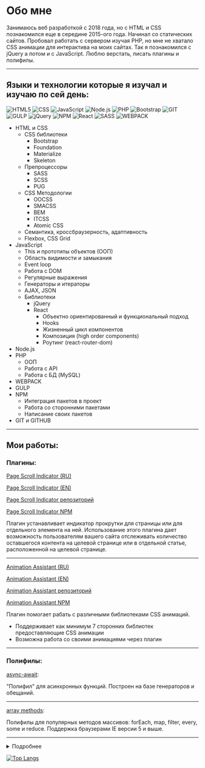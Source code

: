 # Обо мне

Занимаюсь веб разработкой с 2018 года, но с HTML и CSS познакомился еще в середине 2015-ого года. Начинал со статических сайтов. Пробовал работать с сервером изучая PHP, но мне не хватало CSS анимации для интерактива на моих сайтах. Так я познакомился с jQuery а потом и с JavaScript. Люблю верстать, писать плагины и полифилы. 

---

## Языки и технологии которые я изучал и изучаю по сей день:

![HTML5](https://denislopatin.github.io/git-icons/icons/html-5.svg)
![CSS](https://denislopatin.github.io/git-icons/icons/css-3.svg)
![JavaScript](https://denislopatin.github.io/git-icons/icons/javascript.svg)
![Node.js](https://denislopatin.github.io/git-icons/icons/nodejs.svg)
![PHP](https://denislopatin.github.io/git-icons/icons/php.svg)
![Bootstrap](https://denislopatin.github.io/git-icons/icons/bootstrap.svg)
![GIT](https://denislopatin.github.io/git-icons/icons/git.svg)
![GULP](https://denislopatin.github.io/git-icons/icons/gulp.svg)
![jQuery](https://denislopatin.github.io/git-icons/icons/jquery.svg)
![NPM](https://denislopatin.github.io/git-icons/icons/npm.svg)
![React](https://denislopatin.github.io/git-icons/icons/react.svg)
![SASS](https://denislopatin.github.io/git-icons/icons/sass.svg)
![WEBPACK](https://denislopatin.github.io/git-icons/icons/webpack.svg)

* HTML и CSS
    * CSS библиотеки
        * Bootstrap
        * Foundation
        * Materialize 
        * Skeleton 
    * Препроцессоры
        * SASS
        * SCSS
        * PUG
    * CSS Методологии
        * OOCSS
        * SMACSS
        * BEM
        * ITCSS
        * Atomic CSS 
    * Семантика, кроссбраузерность, адаптивность
    * Flexbox, CSS Grid
* JavaScript
    * This и прототипы объектов (ООП)
    * Область видимости и замыкания
    * Event loop
    * Работа с DOM
    * Регулярные выражения
    * Генераторы и итераторы
    * AJAX, JSON
    * Библиотеки
        * jQuery
        * React
            * Объектно ориентированный и функциональный подход
            * Hooks
            * Жизненный цикл компонентов
            * Композиция (high order components)
            * Роутинг (react-router-dom)
* Node.js
* PHP
    * ООП
    * Работа с API
    * Работа с БД (MySQL)
* WEBPACK
* GULP
* NPM
    * Интеграция пакетов в проект
    * Работа со сторонними пакетами
    * Написание своих пакетов 
* GIT и GITHUB

---

## Мои работы:

### Плагины:

[Page Scroll Indicator (RU)](https://denislopatin.github.io/page-scroll-indicator/)

[Page Scroll Indicator (EN)](https://denislopatin.github.io/page-scroll-indicator/en-index.html)

[Page Scroll Indicator репозиторий](https://github.com/DenisLopatin/page-scroll-indicator)

[Page Scroll Indicator NPM](https://www.npmjs.com/package/page-scroll-indicator)

Плагин устанавливает индикатор прокрутки для страницы или для отдельного элемента на ней. Использование этого плагина дает возможность пользователям вашего сайта отслеживать количество оставшегося контента на целевой странице или в отдельной статье, расположенной на целевой странице.

---

[Animation Assistant (RU)](https://denislopatin.github.io/animation-assistant/ru-index.html)

[Animation Assistant (EN)](https://denislopatin.github.io/animation-assistant/en-index.html)

[Animation Assistant репозиторий](https://github.com/DenisLopatin/animation-assistant)

[Animation Assistant NPM](https://www.npmjs.com/package/animation-assistant)

Плагин помогает рабать с различными библиотеками CSS анимаций.

* Поддерживает как минимум 7 сторонних библиотек предоставляющие CSS анимации
* Возможна работа со своими анимациями через плагин

---

### Полифилы:

[async-await](https://github.com/DenisLopatin/polyfills/tree/main/async%20await):

"Полифил" для асинхронных функций. Построен на базе генераторов и обещаний.

---

[array methods](https://github.com/DenisLopatin/polyfills/tree/main/async%20await):

Полифилы для популярных методов массивов: forEach, map, filter, every, some и reduce.
Поддержка браузерами IE версии 5 и выше.

---

<details>
<summary>Подробнее</summary>
   
[![Anurag's GitHub stats](https://github-readme-stats.vercel.app/api?username=DenisLopatin&theme=gruvbox&show_icons=true)](https://github.com/anuraghazra/github-readme-stats)

</details>

[![Top Langs](https://github-readme-stats.vercel.app/api/top-langs/?username=DenisLopatin&layout=compact&theme=gruvbox)](https://github.com/anuraghazra/github-readme-stats)

